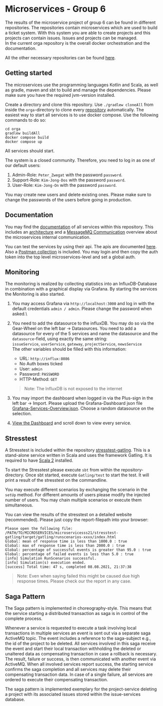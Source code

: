 # Microservices - Group 6 

The results of the microservice project of group 6 can be found in different repositories.
The repositories contain microservices which are used to build a ticket system. With this system you are
able to create projects and this projects can contain issues. Issues and projects can be managed.\
In the current orga repository is the overall docker orchestration and the documentation.

All the other necessary repositories can be found [here](https://git.thm.de/microservicesss21).

## Getting started

The microservices use the programming languages Kotlin and Scala,
as well as gradle, maven and sbt to build and manage the dependencies.
Please make sure you have the required jvm-version installed.

Create a directory and clone this repository.
Use `./gradlew cloneAll` from inside the `orga`-directory to clone every [repository](https://git.thm.de/microservicesss21) automatically.
The easiest way to start all services is to use docker compose.
Use the following commands to do so:
 ```
 cd orga
 gradlew buildAll
 docker compose build
 docker compose up
 ```
All services should start.

The system is a closed community. Therefore, you need to log in as one of our default users:
1. Admin-Role: `Peter_Zwegat` with the password `password`.
2. Support-Role: `Kim-Jong-Dos` with the password `password`.
3. User-Role: `Kim-Jong-On` with the password `password`.

You may create new users and delete existing ones. Please make sure to change the passwords of the users before going in production.

## Documentation

You may find the [documentation](https://git.thm.de/microservicesss21/orga/-/blob/master/doc/) of all services within this repository.
This includes an [architecture](https://git.thm.de/microservicesss21/orga/-/blob/master/doc/diagrams/Architecture_Diagram.pdf) 
and a [MessageMQ Communication](https://git.thm.de/microservicesss21/orga/-/blob/master/doc/diagrams/Event_Diagram.pdf) overview about the microservices internal communication.

You can test the services by using their api. The apis are documented [here](https://git.thm.de/microservicesss21/orga/-/tree/master/doc/apis).
Also a [Postman collection](https://git.thm.de/microservicesss21/orga/-/blob/master/doc/Micro-Services.project_service.postman_collection.json) is included.
You may login and then copy the auth token into the top level microservices-level and set a global auth.

## Monitoring

The monitoring is realized by collecting statistics into an InfluxDB-Database in combination with a graphical display via Grafana.
By starting the services the Monitoring is also started.
1. You may access Grafana via `http://localhost:3000` and log in with the default credentials `admin / admin`. 
Please change the password when asked.\
2. You need to add the datasource to the influxDB. You may do so via the Gear-Wheel on the left bar -> Datasources.
You need to add a datasource for every of the 5 services and name the datasource and the `datasource`-field, using exactly the same string:\
`issueService`, `userService`, `gateway`, `projectService`, `newsService`\
The other variables should be filled with this information:
   - URL: `http://influx:8086`
   - No Auth boxes ticked
   - User: `admin`
   - Password: `PASSWORD` 
   - HTTP-Method: `GET`

   > Note: The InfluxDB is not exposed to the internet

3. You may import the dashboard when logged in via the Plus-sign in the left bar -> Import.
Please upload the Grafana-Dashboard json file [Grafana-Services-Overview.json](https://git.thm.de/microservicesss21/orga/-/blob/master/doc/Grafana-Services-Overview.json).
Choose a random datasource on the selection.
4. [View the Dashboard](http://localhost:3000/d/microservices_overview/microservices-overview?orgId=1) and scroll down to view every service.


## Stresstest

A Stresstest is included within the repository [stresstest-gatling](https://git.thm.de/microservicesss21/gatling-service).
This is a stand-alone service written in Scala and uses the framework Gatling.
It is required to have [Scala 2](https://docs.scala-lang.org/getting-started/index.html) installed.

To start the Stresstest please execute `sbt` from within the repository-directory.
Once sbt started, execute `Gatling/test` to start the test.
It will print a result of the stresstest on the commandline.

You may execute different scenarios by exchanging the scenario in the `setUp` method.
For different amounts of users please modify the injected number of users.
You may chain multiple scenarios or execute them simultaneous.

You can view the results of the stresstest on a detailed website (recommended).
Please just copy the report-filepath into your browser:
```
Please open the following file: /PATH/TO/MICROSERVICES/microservicesss21/stresstest-gatling/target/gatling/runscenarios-xxxx/index.html
Global: mean of response time is less than 1000.0 : true
Global: max of response time is less than 2000.0 : true
Global: percentage of successful events is greater than 95.0 : true
Global: percentage of failed events is less than 5.0 : true
[info] Simulation RunScenarios successful.
[info] Simulation(s) execution ended.
[success] Total time: 47 s, completed 08.08.2021, 21:37:38
```
> Note: Even when saying failed this might be caused due high response times.
> Please check our the report in any case.

## Saga Pattern

The Saga pattern is implemented in choreography-style. 
This means that the service starting a distributed transaction as saga is in control of the complete process.

Whenever a service is requested to execute a task involving local transactions in multiple 
services an event is sent out via a separate saga ActiveMQ topic. 
The event includes a reference to the saga-subject e.g., the id of the project to be deleted. 
All services involved in this saga receive the event and start their local transaction 
withholding the deleted or unaltered data as compensating transaction in case a rollback is necessary. 
The result, failure or success, is then communicated with another event via ActiveMQ. 
When all involved services report success, the starting service confirms the saga completion and all services 
may delete their compensating transaction data. 
In case of a single failure, all services are ordered to execute their compensating transaction.

The saga pattern is implemented exemplary for the project-service deleting a project with its 
associated issues stored within the issue-services database.
